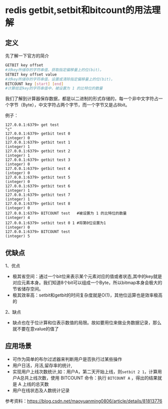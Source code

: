 # redis getbit,setbit和bitcount的用法理解

## 定义

先了解一下官方的简介

```bash
GETBIT key offset
#对key所储存的字符串值，获取指定偏移量上的位(bit)。
SETBIT key offset value
#对key所储存的字符串值，设置或清除指定偏移量上的位(bit)。
BITCOUNT key [start] [end]
#计算给定key的字符串值中，被设置为 1 的比特位的数量
```

我们了解到计算器保存数据，都是以二进制的形式存储的，每一个非中文字符占一个字节（Byte），中文字符占两个字节，而一个字节又是占8bit。

例子：
```redis
127.0.0.1:6379> get test
"c"
127.0.0.1:6379> getbit test 0
(integer) 0
127.0.0.1:6379> getbit test 1
(integer) 1
127.0.0.1:6379> getbit test 2
(integer) 1
127.0.0.1:6379> getbit test 3
(integer) 0
127.0.0.1:6379> getbit test 4
(integer) 0
127.0.0.1:6379> getbit test 5
(integer) 0
127.0.0.1:6379> getbit test 6
(integer) 1
127.0.0.1:6379> getbit test 7
(integer) 1
127.0.0.1:6379> getbit test 8
(integer) 0
127.0.0.1:6379> BITCOUNT test   #被设置为 1 的比特位的数量
(integer) 4
127.0.0.1:6379> setbit test 0 1 #将第0位设置为1
(integer) 0
127.0.0.1:6379> BITCOUNT test
(integer) 5
```
## 优缺点
1、优点
- 极其省空间：通过一个bit位来表示某个元素对应的值或者状态,其中的key就是对应元素本身。我们知道8个bit可以组成一个Byte，所以bitmap本身会极大的节省储存空间。
- 极其效率高：setbit和getbit的时间复杂度就是O(1)，其他位运算也是效率极高的

2、缺点
- 缺点也在于位计算和位表示数值的局限。故如要用位来做业务数据记录，那么就不要在意value的值了
  
## 应用场景
- 可作为简单的布尔过滤器来判断用户是否执行过某些操作
- 用户日活，月活,留存率的统计,
- 实现用户上线次数统计,如：用户A，第二天开始上线，则`setbit 2 1`，计算用户A总共上线次数，使用 BITCOUNT 命令：执行 `BITCOUNT A` ，得出的结果就是 A 上线的总天数
- 用户在线状态及人数统计记录

参考资料：https://blog.csdn.net/maoyuanming0806/article/details/81813776